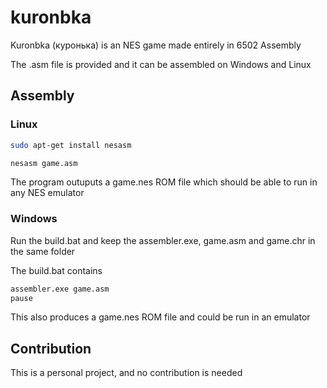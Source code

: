 # kuronbka

Kuronbka (куронька) is an NES game made entirely in 6502 Assembly

The .asm file is provided and it can be assembled on Windows and Linux

## Assembly

### Linux

```bash
sudo apt-get install nesasm

nesasm game.asm
```

The program outuputs a game.nes ROM file which should be able to run in any NES emulator

### Windows

Run the build.bat and keep the assembler.exe, game.asm and game.chr in the same folder

The build.bat contains

```bash
assembler.exe game.asm
pause
```

This also produces a game.nes ROM file and could be run in an emulator
## Contribution

This is a personal project, and no contribution is needed